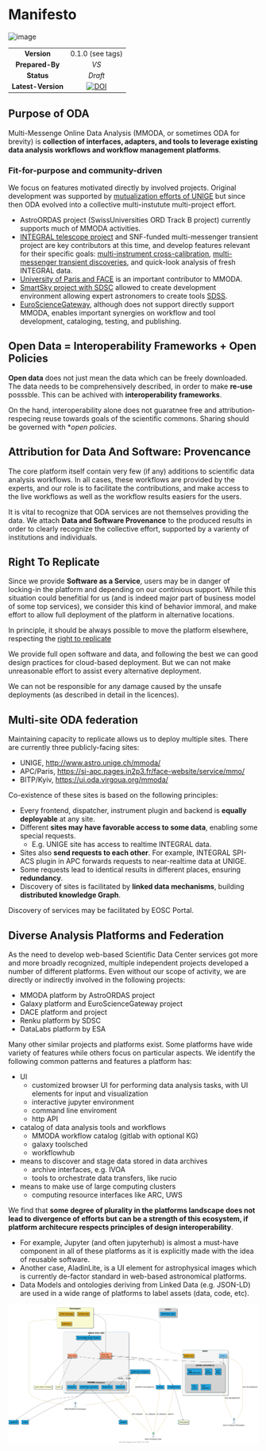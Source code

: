 # Manifesto

![image](https://user-images.githubusercontent.com/3909535/124884013-2dd51e80-dfd2-11eb-823f-465c525de135.png)

|||
| :--: | :--: |
| **Version** | 0.1.0 (see tags) |
| **Prepared-By** | _VS_ |
| **Status** | _Draft_ |
| **Latest-Version** | [![DOI](https://zenodo.org/badge/DOI/10.5281/zenodo.6376845.svg)](https://doi.org/10.5281/zenodo.6376845) |

## Purpose of ODA

Multi-Messenge Online Data Analysis (MMODA, or sometimes ODA for brevity) is **collection of interfaces, adapters, and tools to leverage existing data analysis workflows and workflow management platforms**.

### Fit-for-purpose and community-driven

We focus on features motivated directly by involved projects. Original development was supported by [mutualization efforts of UNIGE](https://www.astro.unige.ch/cdci/) but since then ODA evolved into a collective multi-instutute multi-project effort. 

 * AstroORDAS project (SwissUniversities ORD Track B project) currently supports much of MMODA activities.
 * [INTEGRAL telescope project](https://www.isdc.unige.ch) and SNF-funded multi-messenger transient project are key contributors at this time, and develop features relevant for their specific goals: [multi-instrument cross-calibration](https://indico.ict.inaf.it/event/1001/contributions/10148/attachments/5053/10366/OSA11%20-%20ISGRI.pdf), [multi-messenger transient discoveries](http://linked-open-data.space/), and quick-look analysis of fresh INTEGRAL data.
 * [University of Paris and FACE](https://si-apc.pages.in2p3.fr/face-website/service/mmo/) is an important contributor to MMODA. 
 * [SmartSky project with SDSC](https://odahub.io/) allowed to create development environment allowing expert astronomers to create tools [SDSS](https://renkulab.io/gitlab/vladimir.savchenko/oda-sdss).
 * [EuroScienceGateway](https://galaxyproject.org/projects/esg/), although does not support directly support MMODA, enables important synergies on workflow and tool development, cataloging, testing, and publishing.
 

## Open Data = Interoperability Frameworks + Open Policies

**Open data** does not just mean the data which can be freely downloaded. The data needs to be comprehensively described, in order to make **re-use** posssble. This can be achived with **interoperability frameworks**. 

On the hand, interoperability alone does not guaratnee free and attribution-respecing reuse towards goals of the scientific commons. Sharing should be governed with **open policies*.

## Attribution for Data And Software: Provencance

The core platform itself contain very few (if any) additions to scientific data analysis workflows. In all cases, these workflows are provided by the experts, and our role is to facilitate the contributions, and make access to the live workflows as well as the workflow results easiers for the users.

It is vital to recognize that ODA services are not themselves providing the data. We attach **Data and Software Provenance**  to the produced results in order to clearly recognize the collective effort, supported by a varienty of institutions and individuals.

## Right To Replicate

Since we provide **Software as a Service**, users may be in danger of locking-in the platform and depending on our continious support. While this situation could benefitial for us (and is indeed major part of business model of some top services), we consider this kind of behavior immoral, and make effort to allow full deployment of the platform in alternative locations. 

In principle, it should be always possible to move the platform elsewhere, respecting the [right to replicate](https://2i2c.org/right-to-replicate/)

We provide full open software and data, and following the best we can good design practices for cloud-based deployment. 
But we can not make unreasonable effort to assist every alternative deployment.

We can not be responsible for any damage caused by the unsafe deployments (as described in detail in the licences).

## Multi-site ODA federation

Maintaining capacity to replicate allows us to deploy multiple sites. There are currently three publicly-facing sites:

* UNIGE, http://www.astro.unige.ch/mmoda/
* APC/Paris, https://si-apc.pages.in2p3.fr/face-website/service/mmo/
* BITP/Kyiv, https://ui.oda.virgoua.org/mmoda/

Co-existence of these sites is based on the following principles:

* Every frontend, dispatcher, instrument plugin and backend is **equally deployable** at any site. 
* Different **sites may have favorable access to some data**, enabling some special requests.
  * E.g. UNIGE site has access to realtime INTEGRAL data.
* Sites also **send requests to each other**. For example, INTEGRAL SPI-ACS plugin in APC forwards requests to near-realtime data at UNIGE.
* Some requests lead to identical results in different places, ensuring **redundancy**.
* Discovery of sites is facilitated by **linked data mechanisms**, building **distributed knowledge Graph**.

Discovery of services may be facilitated by EOSC Portal.

## Diverse Analysis Platforms and Federation

As the need to develop web-based Scientific Data Center services got more and more broadly recognized, multiple independent projects developed a number of different platforms. Even without our scope of activity, we are directly or indirectly involved in the following projects:

* MMODA platform by AstroORDAS project
* Galaxy platform and EuroScienceGateway project
* DACE platform and project
* Renku platform by SDSC
* DataLabs platform by ESA

Many other similar projects and platforms exist. Some platforms have wide variety of features while others focus on particular aspects. We identify the following common patterns and features a platform has:

* UI
  * customized browser UI for performing data analysis tasks, with UI elements for input and visualization
  * interactive jupyter environment
  * command line enviroment
  * http API
* catalog of data analysis tools and workflows
  * MMODA workflow catalog (gitlab with optional KG)
  * galaxy toolsched
  * workflowhub
* means to discover and stage data stored in data archives
  * archive interfaces, e.g. IVOA
  * tools to orchestrate data transfers, like rucio
* means to make use of large computing clusters
  * computing resource interfaces like ARC, UWS

We find that **some degree of plurality in the platforms landscape does not lead to divergence of efforts but can be a strength of this ecosystem, if platform architecure respects principles of design interoperability**. 
* For example, Jupyter (and often jupyterhub) is almost a must-have component in all of these platforms as it is explicitly made with the idea of reusable software.
* Another case, AladinLite, is a UI element for astrophysical images which is currently de-factor standard in web-based astronomical platforms.
* Data Models and ontologies deriving from Linked Data (e.g. JSON-LD) are used in a wide range of platforms to label assets (data, code, etc).


![](mmoda-schema.png)
